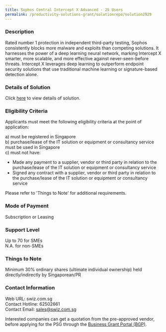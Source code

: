 ```yaml
---
title: Sophos Central Intercept X Advanced - 25 Users
permalink: /productivity-solutions-grant/solutionrepo/solution2929
---
```


### Description

Rated number 1 protection in independent third-party testing, Sophos consistently blocks more malware and exploits than competing solutions.
It harnesses the power of a deep learning neural network, marking Intercept X smarter, more scalable, and more effective against never-seen-before threats. Intercept X leverages deep learning to outperform endpoint security solutions that use traditional machine learning or signature-based detection alone.

### Details of Solution

Click <a href='https://www.gobusiness.gov.sg/images/psg/Swiz_20210239_Desensitised_Annex_3_Part_1.pdf' target='_blank' rel='noopener'>here</a> to view details of solution.

### Eligibility Criteria

Applicants must meet the following eligibility criteria at the point of application:

a) must be registered in Singapore <br>
b) purchase/lease of the IT solution or equipment or consultancy service must be used in Singapore <br>
c) must not have:
- Made any payment to a supplier, vendor or third party in relation to the purchase/lease of the IT solution or equipment or consultancy service
- Signed any contract with a supplier, vendor or third party in relation to the purchase/lease of the IT solution or equipment or consultancy service

Please refer to 'Things to Note' for additional requirements.

### Mode of Payment
Subscription or Leasing

### Support Level
Up to 70 for SMEs <br>
N.A. for non-SMEs

### Things to Note
Minimum 30% ordinary shares (ultimate individual ownership) held directly/indirectly by Singaporean/PR

### Contact Information
Web URL: swiz.com.sg <br>Contact Hotline: 62502661 <br>Contact Email: sales@swiz.com.sg <br>

Interested companies can get a quotation from the pre-approved vendor, before applying for the PSG through the <a target='_blank' rel='noopener' href='https://www.businessgrants.gov.sg/'>Business Grant Portal (BGP)</a>.
